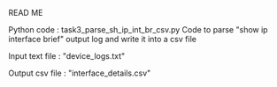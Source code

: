 READ ME

Python code : task3_parse_sh_ip_int_br_csv.py
Code to parse "show ip interface brief" output log and write it into a csv file

Input text file : "device_logs.txt"

Output csv file : "interface_details.csv"
